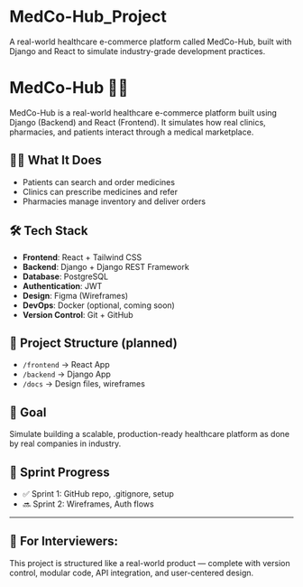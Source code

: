 # MedCo-Hub_Project
A real-world healthcare e-commerce platform called MedCo-Hub, built with Django and React to simulate industry-grade development practices.

# MedCo-Hub 🏥💊

MedCo-Hub is a real-world healthcare e-commerce platform built using Django (Backend) and React (Frontend). It simulates how real clinics, pharmacies, and patients interact through a medical marketplace.

## 👨‍⚕️ What It Does
- Patients can search and order medicines
- Clinics can prescribe medicines and refer
- Pharmacies manage inventory and deliver orders

## 🛠️ Tech Stack
- **Frontend**: React + Tailwind CSS
- **Backend**: Django + Django REST Framework
- **Database**: PostgreSQL
- **Authentication**: JWT
- **Design**: Figma (Wireframes)
- **DevOps**: Docker (optional, coming soon)
- **Version Control**: Git + GitHub

## 📂 Project Structure (planned)
- `/frontend` → React App
- `/backend` → Django App
- `/docs` → Design files, wireframes

## 🎯 Goal
Simulate building a scalable, production-ready healthcare platform as done by real companies in industry.

## 📅 Sprint Progress
- ✅ Sprint 1: GitHub repo, .gitignore, setup
- 🔜 Sprint 2: Wireframes, Auth flows

---

## 💼 For Interviewers:
This project is structured like a real-world product — complete with version control, modular code, API integration, and user-centered design.
